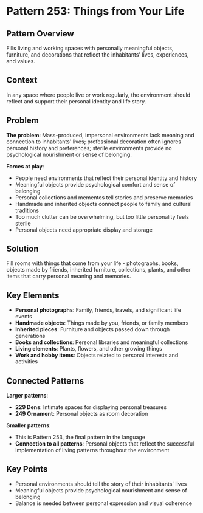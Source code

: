 # Pattern 253: Things from Your Life

## Pattern Overview
Fills living and working spaces with personally meaningful objects, furniture, and decorations that reflect the inhabitants' lives, experiences, and values.

## Context
In any space where people live or work regularly, the environment should reflect and support their personal identity and life story.

## Problem
**The problem**: Mass-produced, impersonal environments lack meaning and connection to inhabitants' lives; professional decoration often ignores personal history and preferences; sterile environments provide no psychological nourishment or sense of belonging.

**Forces at play**:
- People need environments that reflect their personal identity and history
- Meaningful objects provide psychological comfort and sense of belonging
- Personal collections and mementos tell stories and preserve memories
- Handmade and inherited objects connect people to family and cultural traditions
- Too much clutter can be overwhelming, but too little personality feels sterile
- Personal objects need appropriate display and storage

## Solution
Fill rooms with things that come from your life - photographs, books, objects made by friends, inherited furniture, collections, plants, and other items that carry personal meaning and memories.

## Key Elements
- **Personal photographs**: Family, friends, travels, and significant life events
- **Handmade objects**: Things made by you, friends, or family members
- **Inherited pieces**: Furniture and objects passed down through generations
- **Books and collections**: Personal libraries and meaningful collections
- **Living elements**: Plants, flowers, and other growing things
- **Work and hobby items**: Objects related to personal interests and activities

## Connected Patterns
**Larger patterns**:
- **229 Dens**: Intimate spaces for displaying personal treasures
- **249 Ornament**: Personal objects as room decoration

**Smaller patterns**:
- This is Pattern 253, the final pattern in the language
- **Connection to all patterns**: Personal objects that reflect the successful implementation of living patterns throughout the environment

## Key Points
- Personal environments should tell the story of their inhabitants' lives
- Meaningful objects provide psychological nourishment and sense of belonging
- Balance is needed between personal expression and visual coherence